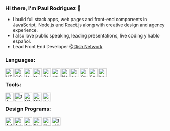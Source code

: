 ### Hi there, I'm Paul Rodriguez 👋

- I build full stack apps, web pages and front-end components in JavaScript, Node.js and React.js along with creative design and agency experience.
- I also love public speaking, leading presentations, live coding y hablo español.
- Lead Front End Developer @[Dish Network](https://www.dish.com)


### Languages:<br/>

<img align="left" alt="HTML5" width="26px" src="https://irp-cdn.multiscreensite.com/f592cd80/dms3rep/multi/html5_prodriguez_dev_2.svg" />
<img align="left" alt="CSS3" width="26px" src="https://irp-cdn.multiscreensite.com/f592cd80/dms3rep/multi/css3_prodriguez_dev_2.svg" />
<img align="left" alt="JavaScript" width="26px" src="https://irp-cdn.multiscreensite.com/f592cd80/dms3rep/multi/javascript_prodriguez_dev.svg" />
<img align="left" alt="jQuery" width="26px" src="https://irp-cdn.multiscreensite.com/f592cd80/dms3rep/multi/jquery_prodriguez_dev.svg" />
<img align="left" alt="React" width="26px" src="https://irp-cdn.multiscreensite.com/f592cd80/dms3rep/multi/reactjs_prodriguez_dev.svg" />
<img align="left" alt="npm" width="26px" src="https://irp-cdn.multiscreensite.com/f592cd80/dms3rep/multi/npm_prodriguez_dev.svg" />
<img align="left" alt="Node.js" width="26px" src="https://irp-cdn.multiscreensite.com/f592cd80/dms3rep/multi/nodejs_prodriguez_dev.svg" />
<img align="left" alt="express.js" width="26px" src="https://irp-cdn.multiscreensite.com/f592cd80/dms3rep/multi/expressjs_prodriguez_dev.svg" />
<img align="left" alt="GreenSock" width="26px" src="https://irp-cdn.multiscreensite.com/f592cd80/dms3rep/multi/greensock_color_prodriguez_dev.svg" />
<img align="left" alt="Sass" width="26px" src="https://irp-cdn.multiscreensite.com/f592cd80/dms3rep/multi/sass_prodriguez_dev.svg" />
<img align="left" alt="bootstap" width="26px" src="https://irp-cdn.multiscreensite.com/f592cd80/dms3rep/multi/bootstrap_prodriguez_dev.svg" /><br/>

### Tools:<br/>

<img align="left" alt="AWS" width="26px" src="https://irp-cdn.multiscreensite.com/f592cd80/dms3rep/multi/aws_prodriguez_dev.svg" />
<img align="left" alt="firebase" width="26px" src="https://irp-cdn.multiscreensite.com/f592cd80/dms3rep/multi/firebase_prodriguez_dev.svg" />
<img align="left" alt="Git" width="26px" src="https://irp-cdn.multiscreensite.com/f592cd80/dms3rep/multi/git_prodriguez_dev.svg" />
<img align="left" alt="GitHub" width="26px" src="https://irp-cdn.multiscreensite.com/f592cd80/dms3rep/multi/github_prodriguez_dev.svg" />
<img align="left" alt="Visual Studio Code" width="26px" src="https://irp-cdn.multiscreensite.com/f592cd80/dms3rep/multi/vs_code_prodriguez_dev.svg" /><br/>

### Design Programs:<br/>

<img align="left" alt="Adobe Photoshop" width="26px" src="https://irp-cdn.multiscreensite.com/f592cd80/dms3rep/multi/adobe_photoshop_prodriguez_dev.svg" />
<img align="left" alt="Adobe Illustrator" width="26px" src="https://irp-cdn.multiscreensite.com/f592cd80/dms3rep/multi/adobe_illustrator_prodriguez_dev.svg" />
<img align="left" alt="Adobe XD" width="26px" src="https://irp-cdn.multiscreensite.com/f592cd80/dms3rep/multi/adobe_xd_prodriguez_dev.svg" />
<img align="left" alt="Sketch" width="26px" src="https://irp-cdn.multiscreensite.com/f592cd80/dms3rep/multi/sketch_prodriguez_dev.svg" />
<img align="left" alt="Figma" width="26px" src="https://irp-cdn.multiscreensite.com/f592cd80/dms3rep/multi/figma_prodriguez_dev.svg" />
<img align="left" alt="InVision" width="26px" src="https://irp-cdn.multiscreensite.com/f592cd80/dms3rep/multi/invision_prodriguez_dev.svg" /><br/>
